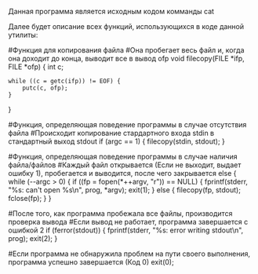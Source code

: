 Данная программа является исходным кодом комманды cat

Далее будет описание всех функций, использующихся в коде данной утилиты:

#Функция для копирования файла
#Она пробегает весь файл и, когда она доходит до конца, выводит все в вывод ofp
void filecopy(FILE *ifp, FILE *ofp)
{
    int c;

    while ((c = getc(ifp)) != EOF) {
        putc(c, ofp);
    }
}

#Функция, определяющая поведение программы в случае отсутствия файла
#Происходит копирование стардартного входа stdin в стандартный выход stdout
if (argc == 1) {
        filecopy(stdin, stdout);
    }

#Функция, определяющая поведение программы в случае наличия файла/файлов
#Каждый файл открывается (Если не выходит, выдает ошибку 1), пробегается и выводится, после чего закрывается
else {
        while (--argc > 0) {
            if ((fp = fopen(*++argv, "r")) == NULL) {
                fprintf(stderr, "%s: can't open %s\n", prog, *argv);
                exit(1);
            }
            else {
                filecopy(fp, stdout);
                fclose(fp);
            }
        }

#После того, как программа пробежала все файлы, производится проверка вывода
#Если вывод не работает, программа завершается с ошибкой 2
if (ferror(stdout)) {
        fprintf(stderr, "%s: error writing stdout\n", prog);
        exit(2);
    }

#Если программа не обнаружила проблем на пути своего выполнения, программа успешно завершается (Код 0)
exit(0);
